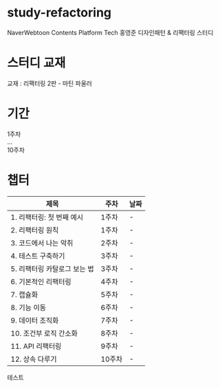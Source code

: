 # study-refactoring

NaverWebtoon Contents Platform Tech 홍영준 디자인패턴 & 리팩터링 스터디

# 스터디 교재
교재 : 리팩터링 2판 - 마틴 파울러

# 기간
1주차  
...  
10주차  

# 챕터
|제목|주차|날짜|
|---|---|---|
|1. 리팩터링: 첫 번째 예시|1주차|-|
|2. 리팩터링 원칙|1주차|-|
|3. 코드에서 나는 악취|2주차|-|
|4. 테스트 구축하기|3주차|-|
|5. 리팩터링 카탈로그 보는 법|3주차|-|
|6. 기본적인 리팩터링|4주차|-|
|7. 캡슐화|5주차|-|
|8. 기능 이동|6주차|-|
|9. 데이터 조직화|7주차|-|
|10. 조건부 로직 간소화|8주차|-|
|11. API 리팩터링|9주차|-|
|12. 상속 다루기|10주차|-|

테스트
